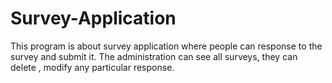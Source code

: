 # Survey-Application
This program is about survey application where people can response to the survey and submit it. The administration can see all surveys, they can delete , modify any particular response. 
